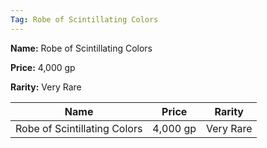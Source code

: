 ```yaml
---
Tag: Robe of Scintillating Colors
---
```


**Name:** Robe of Scintillating Colors

**Price:** 4,000 gp

**Rarity:** Very Rare

| Name     | Price     | Rarity     |
| -------- | --------- | ---------- |
| Robe of Scintillating Colors | 4,000 gp | Very Rare |
